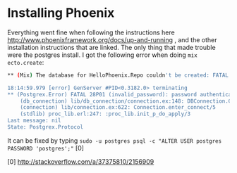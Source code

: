 # Installing Phoenix

Everything went fine when following the instructions here http://www.phoenixframework.org/docs/up-and-running , and the other installation instructions that are linked. The only thing that made trouble were the postgres install. I got the following error when doing `mix ecto.create`:

```bash
** (Mix) The database for HelloPhoenix.Repo couldn't be created: FATAL 28P01 (invalid_password): password authentication failed for user "postgres"

18:14:59.979 [error] GenServer #PID<0.3182.0> terminating
** (Postgrex.Error) FATAL 28P01 (invalid_password): password authentication failed for user "postgres"
    (db_connection) lib/db_connection/connection.ex:148: DBConnection.Connection.connect/2
    (connection) lib/connection.ex:622: Connection.enter_connect/5
    (stdlib) proc_lib.erl:247: :proc_lib.init_p_do_apply/3
Last message: nil
State: Postgrex.Protocol
```

It can be fixed by typing `sudo -u postgres psql -c "ALTER USER postgres PASSWORD 'postgres';"` [0]

[0] http://stackoverflow.com/a/37375810/2156909
